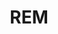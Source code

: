 ---
layout: home

title: REM
titleTemplate: Rclone Desktop App

hero:
  name: "REM"
  text: "Rclone Desktop App"
  tagline: REM is a desktop application based on Rclone. It allows you to browse, organize, and transfer files across your cloud storages effortlessly.
  actions:
    - theme: alt
      text: Windows
      link: https://release.liriliri.io/rem/REM-1.0.0-win-x64.exe
    - theme: alt
      text: macOS Apple silicon
      link: https://release.liriliri.io/rem/REM-1.0.0-mac-arm64.dmg
    - theme: alt
      text: macOS Intel chip 
      link: https://release.liriliri.io/rem/REM-1.0.0-mac-x64.dmg  
    - theme: alt
      text: Linux
      link: https://release.liriliri.io/rem/REM-1.0.0-linux-x86_64.AppImage  
  image:
    src: /screenshot.png
    alt: screenshot

features:
  - icon:
      src: /rocket.svg
    title: Easy to Install
    details: Built-in Rclone, ready to use upon installation without any additional complicated operations.
  - icon:
      src: /tools.svg
    title: Feature-rich
    details: Supports upload, download, copy, paste, and other operations.
  - icon:
      src: /easy.svg
    title: Easy to Use
    details: Graphical user interface, one-click operations, no need to input any commands.
---